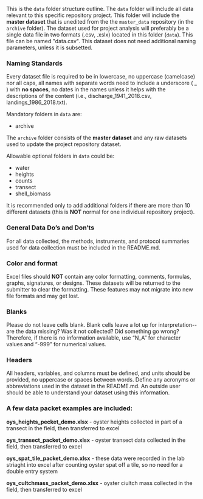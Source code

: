 This is the `data` folder structure outline. The `data` folder will include all data relevant to this specific repository project. This folder will include the **master dataset** that is unedited from the the `master_data` repository (in the `archive` folder). The dataset used for project analysis will preferably be a single data file in two formats (.csv, .xslx) located in this folder (`data`). This file can be named "data.csv". This dataset does not need additional naming parameters, unless it is subsetted.      

### Naming Standards  
Every dataset file is required to be in lowercase, no uppercase (camelcase) nor all caps, all names with separate words need to include a underscore ( _ ) with **no spaces**, no dates in the names unless it helps with the descriptions of the content (i.e., discharge_1941_2018.csv, landings_1986_2018.txt).  

Mandatory folders in `data` are:  
- archive  
  
 The `archive` folder consists of the **master dataset** and any raw datasets used to update the project repository dataset. 

Allowable optional folders in `data` could be:  
- water  
- heights  
- counts 
- transect  
- shell_biomass 
  
It is recommended only to add additional folders if there are more than 10 different datasets (this is **NOT** normal for one individual repository project). 
  
### General Data Do’s and Don’ts  
For all data collected, the methods, instruments, and protocol summaries used for data collection must be included in the README.md.    
  
### Color and format  
Excel files should **NOT** contain any color formatting, comments, formulas, graphs, signatures, or designs. These datasets will be returned to the submitter to clear the formatting. These features may not migrate into new file formats and may get lost.  
  
### Blanks  
Please do not leave cells blank. Blank cells leave a lot up for interpretation-- are the data missing? Was it not collected? Did something go wrong? Therefore, if there is no information available, use “N_A” for character values and “-999” for numerical values.  
  
### Headers  
All headers, variables, and columns must be defined, and units should be provided, no uppercase or spaces between words. Define any acronyms or abbreviations used in the dataset in the README.md. An outside user should be able to understand your dataset using this information.
  
### A few data packet examples are included:
**oys_heights_pecket_demo.xlsx** - oyster heights collected in part of a transect in the field, then transferred to excel
  
**oys_transect_packet_demo.xlsx** - oyster transect data collected in the field, then transferred to excel
  
**oys_spat_tile_packet_demo.xlsx** - these data were recorded in the lab striaght into excel after counting oyster spat off a tile, so no need for a double entry system
  
**oys_cultchmass_packet_demo.xlsx** - oyster ciultch mass collected in the field, then transferred to excel
  
